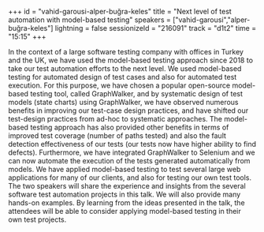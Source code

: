 +++
id = "vahid-garousi-alper-buğra-keles"
title = "Next level of test automation with model-based testing"
speakers = ["vahid-garousi","alper-buğra-keles"]
lightning = false
sessionizeId = "216091"
track = "d1t2"
time = "15:15"
+++

In the context of a large software testing company with offices in Turkey and the UK, we have used the model-based testing approach since 2018 to take our test automation efforts to the next level. We used model-based testing for automated design of test cases and also for automated test execution. 
For this purpose, we have chosen a popular open-source model-based testing tool, called GraphWalker, and by systematic design of test models (state charts) using GraphWalker, we have observed numerous benefits in improving our test-case design practices, and have shifted our test-design practices from ad-hoc to systematic approaches. 
The model-based testing approach has also provided other benefits in terms of improved test coverage (number of paths tested) and also the fault detection effectiveness of our tests (our tests now have higher ability to find defects). Furthermore, we have integrated GraphWalker to Selenium and we can now automate the execution of the tests generated automatically from models. We have applied model-based testing to test several large web applications for many of our clients, and also for testing our own test tools. 
The two speakers will share the experience and insights from the several software test automation projects in this talk. We will also provide many hands-on examples. By learning from the ideas presented in the talk, the attendees will be able to consider applying model-based testing in their own test projects. 
